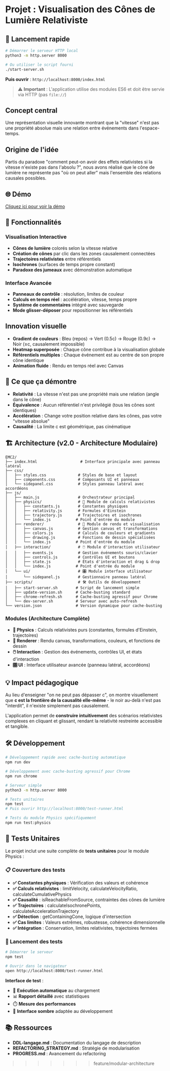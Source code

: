 # Projet : Visualisation des Cônes de Lumière Relativiste

## 🚀 Lancement rapide

```bash
# Démarrer le serveur HTTP local
python3 -m http.server 8000

# Ou utiliser le script fourni
./start-server.sh
```

**Puis ouvrir** : `http://localhost:8000/index.html`

> ⚠️ **Important** : L'application utilise des modules ES6 et doit être servie via HTTP (pas `file://`)

## Concept central
Une représentation visuelle innovante montrant que la "vitesse" n'est pas une propriété absolue mais une relation entre événements dans l'espace-temps.

## Origine de l'idée
Partis du paradoxe "comment peut-on avoir des effets relativistes si la vitesse n'existe pas dans l'absolu ?", nous avons réalisé que le cône de lumière ne représente pas "où on peut aller" mais l'ensemble des relations causales possibles.

## 🌐 Démo
[Cliquez ici pour voir la démo](https://serge-fantino.github.io/EMC2/cone-lumiere-colore.html)

## 🎨 Fonctionnalités

### Visualisation Interactive
- **Cônes de lumière** colorés selon la vitesse relative
- **Création de cônes** par clic dans les zones causalement connectées
- **Trajectoires relativistes** entre référentiels
- **Isochrones** (surfaces de temps propre constant)
- **Paradoxe des jumeaux** avec démonstration automatique

### Interface Avancée
- **Panneaux de contrôle** : résolution, limites de couleur
- **Calculs en temps réel** : accélération, vitesse, temps propre
- **Système de commentaires** intégré avec sauvegarde
- **Mode glisser-déposer** pour repositionner les référentiels

## Innovation visuelle

- **Gradient de couleurs** : Bleu (repos) → Vert (0.5c) → Rouge (0.9c) → Noir (≥c, causalement impossible)
- **Heatmap superposée** : Chaque cône contribue à la visualisation globale
- **Référentiels multiples** : Chaque événement est au centre de son propre cône identique
- **Animation fluide** : Rendu en temps réel avec Canvas

## 🧮 Ce que ça démontre

- **Relativité** : La vitesse n'est pas une propriété mais une relation (angle dans le cône)
- **Équivalence** : Aucun référentiel n'est privilégié (tous les cônes sont identiques)
- **Accélération** : Change votre position relative dans les cônes, pas votre "vitesse absolue"
- **Causalité** : La limite c est géométrique, pas cinématique

## 🏗️ Architecture (v2.0 - Architecture Modulaire)

```
EMC2/
├── index.html                   # Interface principale avec panneau latéral
├── css/
│   ├── styles.css              # Styles de base et layout
│   ├── components.css          # Composants UI et panneaux
│   └── sidepanel.css           # Styles panneau latéral avec accordéons
├── js/
│   ├── main.js                 # Orchestrateur principal
│   ├── physics/                # 🧮 Module de calculs relativistes
│   │   ├── constants.js        # Constantes physiques
│   │   ├── relativity.js       # Formules d'Einstein
│   │   ├── trajectory.js       # Trajectoires et isochrones
│   │   └── index.js           # Point d'entrée du module
│   ├── renderer/               # 🎨 Module de rendu et visualisation
│   │   ├── canvas.js           # Gestion canvas et transformations
│   │   ├── colors.js           # Calculs de couleurs et gradients
│   │   ├── drawing.js          # Fonctions de dessin spécialisées
│   │   └── index.js           # Point d'entrée du module
│   ├── interaction/            # 🖱️ Module d'interaction utilisateur
│   │   ├── events.js           # Gestion événements souris/clavier
│   │   ├── controls.js         # Contrôles UI et boutons
│   │   ├── state.js            # États d'interaction et drag & drop
│   │   └── index.js           # Point d'entrée du module
│   └── ui/                     # 🎛️ Module interface utilisateur
│       └── sidepanel.js        # Gestionnaire panneau latéral
├── scripts/                    # 🛠️ Outils de développement
│   ├── start-server.sh        # Script de lancement simple
│   ├── update-version.sh      # Cache-busting standard
│   ├── chrome-refresh.sh      # Cache-busting agressif pour Chrome
│   └── dev-server.sh          # Serveur avec auto-refresh
└── version.json               # Version dynamique pour cache-busting
```

### Modules (Architecture Complète)
- **🧮 Physics** : Calculs relativistes purs (constantes, formules d'Einstein, trajectoires)
- **🎨 Renderer** : Rendu canvas, transformations, couleurs, et fonctions de dessin
- **🖱️ Interaction** : Gestion des événements, contrôles UI, et états d'interaction
- **🎛️ UI** : Interface utilisateur avancée (panneau latéral, accordéons)

## 💡 Impact pédagogique

Au lieu d'enseigner "on ne peut pas dépasser c", on montre visuellement que **c est la frontière de la causalité elle-même** - le noir au-delà n'est pas "interdit", il n'existe simplement pas causalement.

L'application permet de **construire intuitivement** des scénarios relativistes complexes en cliquant et glissant, rendant la relativité restreinte accessible et tangible.

## 🛠️ Développement

```bash
# Développement rapide avec cache-busting automatique
npm run dev

# Développement avec cache-busting agressif pour Chrome
npm run chrome

# Serveur simple
python3 -m http.server 8000

# Tests unitaires
npm test
# Puis ouvrir http://localhost:8000/test-runner.html

# Tests du module Physics spécifiquement  
npm run test:physics
```

## 🧪 Tests Unitaires

Le projet inclut une suite complète de **tests unitaires** pour le module Physics :

### 📋 Couverture des tests
- **✅ Constantes physiques** : Vérification des valeurs et cohérence
- **✅ Calculs relativistes** : limitVelocity, calculateVelocityRatio, calculateCumulativePhysics
- **✅ Causalité** : isReachableFromSource, contraintes des cônes de lumière  
- **✅ Trajectoires** : calculateIsochronePoints, calculateAccelerationTrajectory
- **✅ Détection** : getContainingCone, logique d'intersection
- **✅ Cas limites** : Valeurs extrêmes, robustesse, cohérence dimensionnelle
- **✅ Intégration** : Conservation, limites relativistes, trajectoires fermées

### 🚀 Lancement des tests
```bash
# Démarrer le serveur
npm test

# Ouvrir dans le navigateur  
open http://localhost:8000/test-runner.html
```

**Interface de test** :
- 🎯 **Exécution automatique** au chargement
- 📊 **Rapport détaillé** avec statistiques
- ⏱️ **Mesure des performances** 
- 🎨 **Interface sombre** adaptée au développement

## 📚 Ressources

- **DDL-langage.md** : Documentation du langage de description
- **REFACTORING_STRATEGY.md** : Stratégie de modularisation
- **PROGRESS.md** : Avancement du refactoring
>>>>>>> feature/modular-architecture
